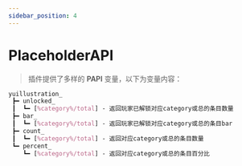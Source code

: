 ```yaml
---
sidebar_position: 4
---
```


# PlaceholderAPI

> 插件提供了多样的 **PAPI** 变量，以下为变量内容：

```scss title="PAPI变量"
yuillustration_
 ┣━ unlocked_
 ┃  ┗━ [%category%/total] - 返回玩家已解锁对应category或总的条目数量
 ┣━ bar_
 ┃  ┗━ [%category%/total] - 返回玩家已解锁对应category或总的条目bar
 ┣━ count_
 ┃  ┗━ [%category%/total] - 返回对应category或总的条目数量
 ┗━ percent_
    ┗━ [%category%/total] - 返回对应category或总的条目百分比
```